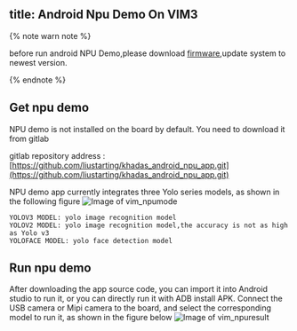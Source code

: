 title: Android Npu Demo On VIM3
---

{% note warn note %}

before run android NPU Demo,please download [firmware](/android/zh-cn/firmware/Vim3AndroidFirmware.html),update system to newest version.

{% endnote %}


## Get npu demo

NPU demo is not installed on the board by default. You need to download it from gitlab

gitlab repository address :[https://github.com/liustarting/khadas_android_npu_app.git](https://github.com/liustarting/khadas_android_npu_app.git)

NPU demo app currently integrates three Yolo series models, as shown in the following figure
![Image of vim_npumode](/android/images/vim3/npumode.png)

```
YOLOV3 MODEL: yolo image recognition model
YOLOV2 MODEL: yolo image recognition model,the accuracy is not as high as Yolo v3
YOLOFACE MODEL: yolo face detection model
```
## Run npu demo
After downloading the app source code, you can import it into Android studio to run it, or you can directly run it with ADB install APK. Connect the USB camera or Mipi camera to the board, and select the corresponding model to run it, as shown in the figure below
![Image of vim_npuresult](/android/images/vim3/npuresult.png)



